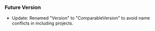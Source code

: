 ### Future Version

* Update: Renamed "Version" to "ComparableVersion" to avoid name conflicts in including projects.
